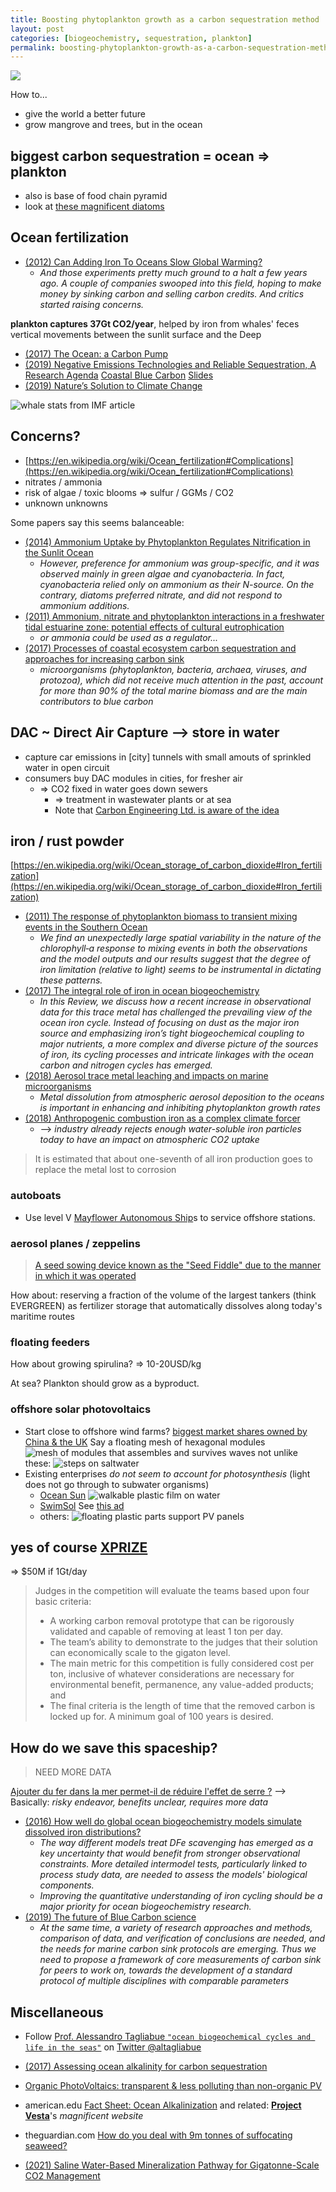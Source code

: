 ```yaml
---
title: Boosting phytoplankton growth as a carbon sequestration method
layout: post
categories: [biogeochemistry, sequestration, plankton]
permalink: boosting-phytoplankton-growth-as-a-carbon-sequestration-method
---
```


<img src="https://www.mccrone.com/wp-content/uploads/2015/04/Diatoms_WF_Fig01.jpg"/>

How to...
* give the world a better future
* grow mangrove and trees, but in the ocean

## biggest carbon sequestration = ocean => plankton
* also is base of food chain pyramid
* look at [these magnificent diatoms](https://www.gettyimages.fr/photos/diatom?phrase=diatom&sort=mostpopular)

## Ocean fertilization

* [(2012) Can Adding Iron To Oceans Slow Global Warming?](https://www.npr.org/2012/07/18/156976147/can-adding-iron-to-oceans-slow-global-warming)
    * *And those experiments pretty much ground to a halt a few years ago. A couple of companies swooped into this field, hoping to make money by sinking carbon and selling carbon credits. And critics started raising concerns.*

**plankton captures 37Gt CO2/year**, helped by iron from whales' feces vertical movements between the sunlit surface and the Deep

* [(2017) The Ocean: a Carbon Pump](https://www.ocean-climate.org/wp-content/uploads/2017/03/ocean-carbon-pump_07-2.pdf)
* [(2019) Negative Emissions Technologies and Reliable Sequestration, A Research Agenda](https://www.nap.edu/catalog/25259/negative-emissions-technologies-and-reliable-sequestration-a-research-agenda) [Coastal Blue Carbon](https://www.ncbi.nlm.nih.gov/books/NBK541438/) [Slides](https://cmi.princeton.edu/wp-content/uploads/2019/12/Pacala-NAS-study-2019.pdf)
* [(2019) Nature’s Solution to Climate Change](https://www.imf.org/external/pubs/ft/fandd/2019/12/natures-solution-to-climate-change-chami.htm)

![whale stats from IMF article](./assets/sha256/59d752d41310d5dbc052de468af946668748de175e236debe82b65f4384a96cc.jpg)


## Concerns?
* [https://en.wikipedia.org/wiki/Ocean_fertilization#Complications](https://en.wikipedia.org/wiki/Ocean_fertilization#Complications)
* nitrates / ammonia
* risk of algae / toxic blooms => sulfur / GGMs / CO2
* unknown unknowns

Some papers say this seems balanceable:
* [(2014) Ammonium Uptake by Phytoplankton Regulates Nitrification in the Sunlit Ocean](https://www.ncbi.nlm.nih.gov/pmc/articles/PMC4177112/)
    * *However, preference for ammonium was group-specific, and it was observed mainly in green algae and cyanobacteria. In fact, cyanobacteria relied only on ammonium as their N-source. On the contrary, diatoms preferred nitrate, and did not respond to ammonium additions.*
* [(2011) Ammonium, nitrate and phytoplankton interactions in a freshwater tidal estuarine zone: potential effects of cultural eutrophication](https://link.springer.com/article/10.1007/s00027-011-0180-0)
    * *or ammonia could be used as a regulator...*
* [(2017) Processes of coastal ecosystem carbon sequestration and approaches for increasing carbon sink](https://link.springer.com/article/10.1007/s11430-016-9010-9)
    * *microorganisms (phytoplankton, bacteria, archaea, viruses, and protozoa), which did not receive much attention in the past, account for more than 90% of the total marine biomass and are the main contributors to blue carbon*

## DAC ~ Direct Air Capture --> store in water
* capture car emissions in [city] tunnels with small amouts of sprinkled water in open circuit
* consumers buy DAC modules in cities, for fresher air
    * => CO2 fixed in water goes down sewers
        * => treatment in wastewater plants or at sea
        * Note that [Carbon Engineering Ltd. is aware of the idea](https://twitter.com/radioxid/status/1321423308211060737)

## iron / rust powder

[https://en.wikipedia.org/wiki/Ocean_storage_of_carbon_dioxide#Iron_fertilization](https://en.wikipedia.org/wiki/Ocean_storage_of_carbon_dioxide#Iron_fertilization)

* [(2011) The response of phytoplankton biomass to transient mixing events in the Southern Ocean](https://agupubs.onlinelibrary.wiley.com/doi/full/10.1029/2011GL048498)
    * *We find an unexpectedly large spatial variability in the nature of the chlorophyll‐a response to mixing events in both the observations and the model outputs and our results suggest that the degree of iron limitation (relative to light) seems to be instrumental in dictating these patterns.*
* [(2017) The integral role of iron in ocean biogeochemistry](https://www.nature.com/articles/nature21058)
    * *In this Review, we discuss how a recent increase in observational data for this trace metal has challenged the prevailing view of the ocean iron cycle. Instead of focusing on dust as the major iron source and emphasizing iron’s tight biogeochemical coupling to major nutrients, a more complex and diverse picture of the sources of iron, its cycling processes and intricate linkages with the ocean carbon and nitrogen cycles has emerged.*
* [(2018) Aerosol trace metal leaching and impacts on marine microorganisms](https://www.nature.com/articles/s41467-018-04970-7)
    * *Metal dissolution from atmospheric aerosol deposition to the oceans is important in enhancing and inhibiting phytoplankton growth rates*
* [(2018) Anthropogenic combustion iron as a complex climate forcer](https://www.nature.com/articles/s41467-018-03997-0)
    * --> *industry already rejects enough water-soluble iron particles today to have an impact on atmospheric CO2 uptake*

> It is estimated that about one-seventh of all iron production goes to replace the metal lost to corrosion

### autoboats
* Use level V [Mayflower Autonomous Ship](https://mas400.com)s to service offshore stations.


### aerosol planes / zeppelins

<blockquote class="imgur-embed-pub" lang="en" data-id="qrjNi0Y"  ><a href="//imgur.com/qrjNi0Y">A seed sowing device known as the &quot;Seed Fiddle&quot; due to the manner in which it was operated</a></blockquote><script async src="//s.imgur.com/min/embed.js" charset="utf-8"></script>

How about: reserving a fraction of the volume of the largest tankers (think EVERGREEN) as fertilizer storage that automatically dissolves along today's maritime routes

### floating feeders
How about growing spirulina? => 10-20USD/kg

At sea? Plankton should grow as a byproduct.


### offshore solar photovoltaics
* Start close to offshore wind farms? [biggest market shares owned by China & the UK](https://www.statista.com/topics/2764/offshore-wind-energy)
Say a floating mesh of hexagonal modules
![mesh of modules](./assets/sha256/060c73e622e57342e83ca50228d98a90fad6565fc19fed483c9f69a49d82bdc7.jpg)
that assembles and survives waves not unlike these:
![steps on saltwater](./assets/sha256/3abbfda2aac97a0ebdf655532fd03ec800dc85bd04b84f6460e01dbc402ce289.jpg)
* Existing enterprises *do not seem to account for photosynthesis* (light does not go through to subwater organisms)
    * [Ocean Sun](https://oceansun.no)
      ![walkable plastic film on water](./assets/sha256/e0b604081a797f7ddf0e35f2f989494a5c8a5dab39b0c522f1435d9f8d4daf53.jpeg)
    * [SwimSol](https://swimsol.com) See [this ad](https://www.youtube.com/watch?v=AASLsROXB4Y)
    * others:
      ![floating plastic parts support PV panels](./assets/sha256/c4d2e3e180a47aa79d7282bf069c102ea286c26617e6953560dff020f743b2ff.jpg)

## yes of course [XPRIZE](https://www.xprize.org/prizes/elonmusk)
=> $50M if 1Gt/day

> Judges in the competition will evaluate the teams based upon four basic criteria:
> * A working carbon removal prototype that can be rigorously validated and capable of removing at least 1 ton per day.
> * The team’s ability to demonstrate to the judges that their solution can economically scale to the gigaton level.
> * The main metric for this competition is fully considered cost per ton, inclusive of whatever considerations are necessary for environmental benefit, permanence, any value-added products; and
> * The final criteria is the length of time that the removed carbon is locked up for. A minimum goal of 100 years is desired.

## How do we save this spaceship?
> NEED MORE DATA

[Ajouter du fer dans la mer permet-il de réduire l'effet de serre ?](https://controversciences.org/timelines/130)
--> Basically: *risky endeavor, benefits unclear, requires more data*

* [(2016) How well do global ocean biogeochemistry models simulate dissolved iron distributions?](https://agupubs.onlinelibrary.wiley.com/doi/full/10.1002/2015GB005289)
    * *The way different models treat DFe scavenging has emerged as a key uncertainty that would benefit from stronger observational constraints. More detailed intermodel tests, particularly linked to process study data, are needed to assess the models' biological components.*
    * *Improving the quantitative understanding of iron cycling should be a major priority for ocean biogeochemistry research.*
* [(2019) The future of Blue Carbon science](https://www.nature.com/articles/s41467-019-11693-w)
    * *At the same time, a variety of research approaches and methods, comparison of data, and verification of conclusions are needed, and the needs for marine carbon sink protocols are emerging. Thus we need to propose a framework of core measurements of carbon sink for peers to work on, towards the development of a standard protocol of multiple disciplines with comparable parameters*

## Miscellaneous

* Follow [Prof. Alessandro Tagliabue `"ocean biogeochemical cycles and life in the seas"`](https://scholar.google.co.uk/citations?hl=en&user=CqTonRwAAAAJ&view_op=list_works&sortby=pubdate) on [Twitter @altagliabue](https://twitter.com/altagliabue)

* [(2017) Assessing ocean alkalinity for carbon sequestration](https://agupubs.onlinelibrary.wiley.com/doi/10.1002/2016RG000533)

* [Organic PhotoVoltaics: transparent & less polluting than non-organic PV](https://en.asca.com/latest-news/focus-on/focus-on-the-transparency-of-the-asca-film/)

* american.edu [Fact Sheet: Ocean Alkalinization](https://www.american.edu/sis/centers/carbon-removal/fact-sheet-ocean-alkalinization.cfm) and related: [**Project Vesta**](https://www.vesta.earth/)'s *magnificent website*

* theguardian.com [How do you deal with 9m tonnes of suffocating seaweed?](https://www.theguardian.com/environment/2020/jun/30/how-do-you-deal-with-9m-tonnes-of-suffocating-seaweed-aoe)

* [(2021) Saline Water-Based Mineralization Pathway for Gigatonne-Scale CO2 Management](https://pubs.acs.org/doi/full/10.1021/acssuschemeng.0c08561)
